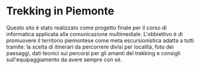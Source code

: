 # Trekking in Piemonte
Questo sito è stato realizzato come progetto finale per il corso di informatica applicata alla comunicazione multimediale. 
L'obbiettivo è di promuovere il territorio piemontese come meta escursionistica adatta a tutti tramite: la scelta di itinerari da percorrere divisi per località, foto dei paesaggi, dati tecnici sui percorsi per gli amanti del trekking e consigli sull'equipaggiamento da avere sempre con sè. 
